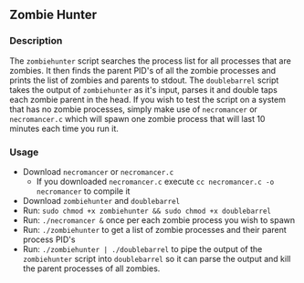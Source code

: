 ## Zombie Hunter


### Description

The `zombiehunter` script searches the process list for all processes that are zombies. It then finds the parent PID's of all the zombie processes and prints the list of zombies and parents to stdout. The `doublebarrel` script takes the output of `zombiehunter` as it's input, parses it and double taps each zombie parent in the head. If you wish to test the script on a system that has no zombie processes, simply make use of `necromancer` or `necromancer.c` which will spawn one zombie process that will last 10 minutes each time you run it.


### Usage

* Download `necromancer` or `necromancer.c`
    * If you downloaded `necromancer.c` execute `cc necromancer.c -o necromancer` to compile it
* Download `zombiehunter` and `doublebarrel`
* Run: `sudo chmod +x zombiehunter && sudo chmod +x doublebarrel`
* Run: `./necromancer &` once per each zombie process you wish to spawn
* Run: `./zombiehunter` to get a list of zombie processes and their parent process PID's
* Run: `./zombiehunter | ./doublebarrel` to pipe the output of the `zombiehunter` script into `doublebarrel` so it can parse the output and kill the parent processes of all zombies.
